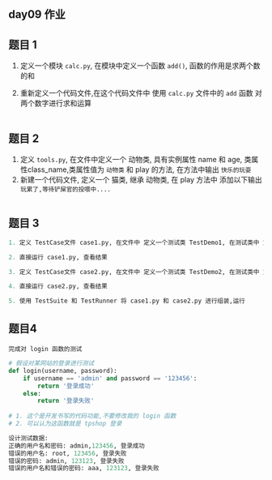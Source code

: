 ## day09 作业

## 题目 1

1. 定义一个模块 `calc.py`, 在模块中定义一个函数 `add()`, 函数的作用是求两个数的和

2. 重新定义一个代码文件,在这个代码文件中 使用 `calc.py` 文件中的 `add` 函数 对 两个数字进行求和运算

```Python

```





## 题目 2

1. 定义 `tools.py`, 在文件中定义一个 动物类, 具有实例属性 name 和 age, 类属性class_name,类属性值为  `动物类` 和 play 的方法, 在方法中输出 `快乐的玩耍`
2. 新建一个代码文件, 定义一个 猫类, 继承 动物类,  在 play 方法中 添加以下输出`玩累了,等待铲屎官的投喂中....`

```python

```



## 题目 3

```python
1. 定义 TestCase文件 case1.py, 在文件中 定义一个测试类 TestDemo1, 在测试类中 定义两个测试方法, 直接输出打印一句话即可

2. 直接运行 case1.py, 查看结果

3. 定义 TestCase文件 case2.py, 在文件中 定义一个测试类 TestDemo2, 在测试类中 定义两个测试方法, 直接输出打印一句话即可

4. 直接运行 case2.py, 查看结果

5. 使用 TestSuite 和 TestRunner 将 case1.py 和 case2.py 进行组装,运行
```

## 题目4 

```yacas 
完成对 login 函数的测试
```

```python
# 假设对某网站的登录进行测试
def login(username, password):
    if username == 'admin' and password == '123456':
        return '登录成功'
    else:
        return '登录失败'
    
# 1. 这个是开发书写的代码功能,不要修改我的 login 函数
# 2. 可以认为这函数就是 tpshop 登录

设计测试数据:
正确的用户名和密码: admin,123456, 登录成功
错误的用户名: root, 123456, 登录失败
错误的密码: admin, 123123, 登录失败
错误的用户名和错误的密码: aaa, 123123, 登录失败
```

